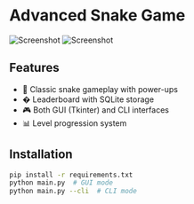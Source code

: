 # Advanced Snake Game

![Screenshot](../screenshot/gameplay.png)
![Screenshot](../screenshot/playerselect.png)

## Features
- 🐍 Classic snake gameplay with power-ups
- � Leaderboard with SQLite storage
- 🎮 Both GUI (Tkinter) and CLI interfaces
- 📊 Level progression system

## Installation
```bash
pip install -r requirements.txt
python main.py  # GUI mode
python main.py --cli  # CLI mode
